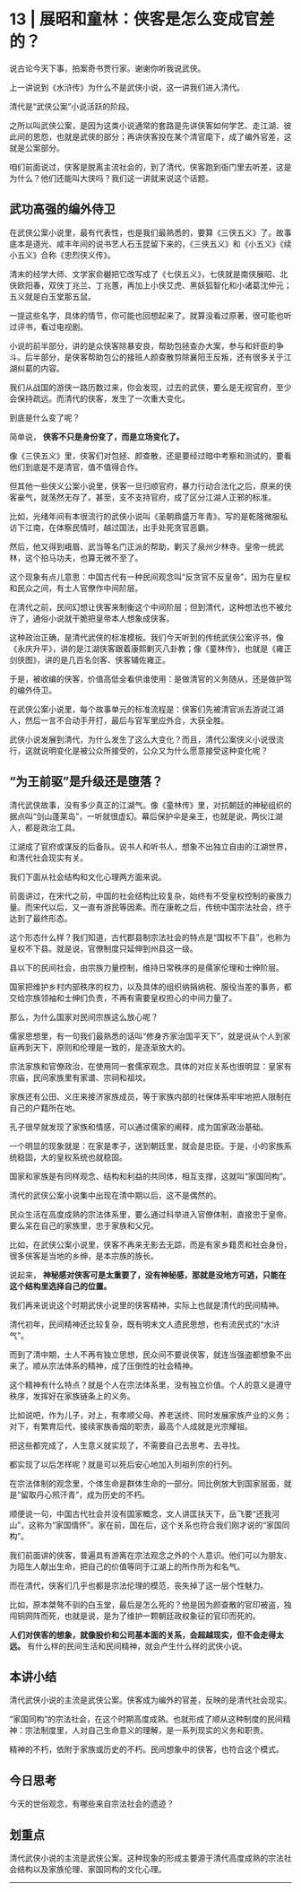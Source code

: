 # 13 | 展昭和童林：侠客是怎么变成官差的？

说古论今天下事，拍案奇书贾行家。谢谢你听我说武侠。

上一讲说到《水浒传》为什么不是武侠小说，这一讲我们进入清代。

清代是“武侠公案”小说活跃的阶段。

之所以叫武侠公案，是因为这类小说通常的套路是先讲侠客如何学艺、走江湖、彼此间的恩怨，也就是武侠的部分；再讲侠客投在某个清官麾下，成了编外官差，这就是公案部分。

咱们前面说过，侠客是脱离主流社会的，到了清代，侠客跑到衙门里去听差，这是为什么？他们还能叫大侠吗？我们这一讲就来说这个话题。

## 武功高强的编外侍卫

在武侠公案小说里，最有代表性，也是我们最熟悉的，要算《三侠五义》了。故事底本是道光、咸丰年间的说书艺人石玉昆留下来的，《三侠五义》和《小五义》《续小五义》合称《忠烈侠义传》。

清末的经学大师、文学家俞樾把它改写成了《七侠五义》，七侠就是南侠展昭、北侠欧阳春，双侠丁兆兰、丁兆蕙，再加上小侠艾虎、黑妖狐智化和小诸葛沈仲元；五义就是白玉堂那五鼠。

一提这些名字，具体的情节，你可能也回想起来了。就算没看过原著，很可能也听过评书，看过电视剧。

小说的前半部分，讲的是众侠客除暴安良，帮助包拯查办大案，参与和奸臣的争斗。后半部分，是侠客帮助包公的接班人颜查散剪除襄阳王反叛，还有很多关于江湖纠葛的内容。

我们从战国的游侠一路历数过来，你会发现，过去的武侠，要么是无视官府，至少会保持疏远。而清代的侠客，发生了一次重大变化。

到底是什么变了呢？

简单说， **侠客不只是身份变了，而是立场变化了。**

像《三侠五义》里，侠客们对包拯、颜查散，还是要经过暗中考察和测试的，要看他们到底是不是清官，值不值得合作。

但其他一些侠义公案小说里，侠客一旦归顺官府，暴力行动合法化之后，原来的侠客豪气，就荡然无存了。甚至，支不支持官府，成了区分江湖人正邪的标准。

比如，光绪年间有本很流行的武侠小说叫《圣朝鼎盛万年青》。写的是乾隆微服私访下江南，在体察民情时，越过国法，出手处死贪官恶霸。

然后，他又得到峨眉、武当等名门正派的帮助，剿灭了泉州少林寺。皇帝一统武林，这个拍马功夫，也算无微不至了。

这个现象有点儿意思：中国古代有一种民间观念叫“反贪官不反皇帝”，因为在皇权和民众之间，有士人官僚作中间阶层。

在清代之前，民间幻想让侠客来制衡这个中间阶层；但到清代，这种想法也不被允许了，通俗小说就干脆把皇帝本人想象成侠客。

这种政治正确，是清代武侠的标准模板。我们今天听到的传统武侠公案评书，像《永庆升平》，讲的是江湖侠客跟着康熙剿灭八卦教；像《童林传》，也就是《雍正剑侠图》，讲的是几百名剑客、侠客辅佐雍正。

于是，被收编的侠客，价值高低全看供谁使用：是做清官的义务随从，还是做护驾的编外侍卫。

在武侠公案小说里，每个故事单元的标准流程是：侠客们先被清官派去游说江湖人，然后一言不合动手开打，最后与官军里应外合，大获全胜。

武侠小说发展到清代，为什么发生了这么大变化？而且，清代公案侠义小说很流行，这就说明变化是被公众所接受的，公众又为什么愿意接受这种变化呢？

## “为王前驱”是升级还是堕落？

清代武侠故事，没有多少真正的江湖气。像《童林传》里，对抗朝廷的神秘组织的据点叫“剑山蓬莱岛”，一听就很虚幻。幕后保护伞是亲王，也就是说，两伙江湖人，都是政治工具。

江湖成了官府或谋反的后备队。说书人和听书人，想象不出独立自由的江湖世界，和清代社会现实有关。

我们下面从社会结构和文化心理两方面来说。

前面讲过，在宋代之前，中国的社会结构比较复杂，始终有不受皇权控制的豪族力量。而宋代以后，又一直有游民等因素。而在康乾之后，传统中国宗法社会，终于达到了最终形态。

这个形态什么样？我们知道，古代郡县制宗法社会的特点是“国权不下县”，也称为皇权不下县。就是说，官僚制度只延伸到州县这一级。

县以下的民间社会，由宗族力量控制，维持日常秩序的是儒家伦理和士绅阶层。

国家把维护乡村内部秩序的权力，以及具体的组织纳捐纳税、服役当差的事务，都交给宗族领袖和士绅们负责，不再有需要皇权担心的中间力量了。

那么，为什么国家对民间宗族这么放心呢？

儒家思想里，有一句我们最熟悉的话叫“修身齐家治国平天下”，就是说从个人到家庭再到天下，原则和伦理是一致的，是逐渐放大的。

宗法家族和官僚政治，在使用同一套儒家观念。具体的对应关系也很明显：皇家有宗庙，民间家族里有家谱、宗祠和祖坟。

家族还有公田、义庄来接济家族成员，等于家族内部的社保体系牢牢地把人限制在自己的户籍所在地。

孔子很早就发现了家族和情感，可以通过儒家的阐释，成为国家政治基础。

一个明显的现象就是：在家是孝子，送到朝廷里，就会是忠臣。于是，小的家族系统稳固，大的皇权系统也就稳固。

国家和家族是有同样观念、结构和利益的共同体，相互支撑，这就叫“家国同构”。

清代的武侠公案小说集中出现在清中期以后，这不是偶然的。

民众生活在高度成熟的宗法体系里，要么通过科举进入官僚体制，直接忠于皇帝。要么呆在自己的家族里，忠于家族和父兄。

比如，在武侠公案小说里，侠客不再来无影去无踪，而是有家乡籍贯和社会身份，很多侠客是当地的乡绅，是本宗族的族长。

说起来， **神秘感对侠客可是太重要了，没有神秘感，那就是没地方可逃，只能在这个结构里选择自己的位置。**

我们再来说说这个时期武侠小说里的侠客精神，实际上也就是清代的民间精神。

清代初年，民间精神还比较复杂，既有明末文人遗民思想，也有流民式的“水浒气”。

而到了清中期，士人不再有独立思想，民众间不要说侠客，就连当强盗都想象不出来了。顺从宗法体系的精神，成了压倒性的社会精神。

这个精神有什么特点？就是个人在宗法体系里，没有独立价值。个人的意义是遵守秩序，发挥好在家族链条上的义务。

比如说吧，作为儿子，对上，有孝顺父母、养老送终、同时发展家族产业的义务；对下，有繁育后代，接续家族香烟的职责，最高个人成就是光宗耀祖。

把这些都完成了，人生意义就实现了，不需要自己去思考、去寻找。

都实现了以后怎样呢？就是可以死后安心地加入列祖列宗的行列。

在宗法体制的观念里，个体生命是群体生命的一部分。同比例放大到国家层面，就是“留取丹心照汗青”，成为历史的不朽。

顺便说一句，中国古代社会并没有国家概念，文人讲匡扶天下，岳飞要“还我河山”，这称为“家国情怀”。家在前，国在后，这个关系也符合我们刚才说的“家国同构”。

我们前面讲的侠客，普遍具有游离在宗法观念之外的个人意识。他们可以为朋友、为陌生人献出生命，把自己的价值等同于江湖上的所作所为和名气。

而在清代，侠客们几乎也都是宗法伦理的模范，丧失掉了这一层个性魅力。

比如，原本桀骜不驯的白玉堂，最后是怎么死的？他是因为颜查散的官印被盗，独闯铜网阵而死，也就是说，是为了维护一颗朝廷政权象征的官印而死的。

 **人们对侠客的想象，就像股价和公司基本面的关系，会超越现实，但不会走得太远。** 有什么样的民间生活和民间精神，就会产生什么样的武侠小说。

## 本讲小结

清代武侠小说的主流是武侠公案。侠客成为编外的官差，反映的是清代社会现实。

“家国同构”的宗法社会，在这个时期高度成熟。也就形成了顺从这种制度的民间精神：宗法制度里，人对自己生命意义的理解，是一系列现实的义务和职责。

精神的不朽，依附于家族或历史的不朽。民间想象中的侠客，也符合这个模式。

## 今日思考

今天的世俗观念，有哪些来自宗法社会的遗迹？

## 划重点

清代武侠小说的主流是武侠公案。这种现象的形成主要源于清代高度成熟的宗法社会结构以及家族伦理、家国同构的文化心理。

---
